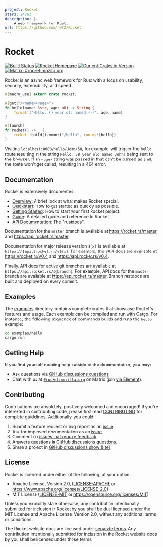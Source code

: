 ```yaml
---
project: Rocket
stars: 24763
description: |-
    A web framework for Rust.
url: https://github.com/rwf2/Rocket
---
```


# Rocket

[![Build Status](https://github.com/rwf2/Rocket/workflows/CI/badge.svg)](https://github.com/rwf2/Rocket/actions)
[![Rocket Homepage](https://img.shields.io/badge/web-rocket.rs-red.svg?style=flat&label=https&colorB=d33847)](https://rocket.rs)
[![Current Crates.io Version](https://img.shields.io/crates/v/rocket.svg)](https://crates.io/crates/rocket)
[![Matrix: #rocket:mozilla.org](https://img.shields.io/badge/style-%23rocket:mozilla.org-blue.svg?style=flat&label=[m])](https://chat.mozilla.org/#/room/#rocket:mozilla.org)

Rocket is an async web framework for Rust with a focus on usability, security,
extensibility, and speed.

```rust
#[macro_use] extern crate rocket;

#[get("/<name>/<age>")]
fn hello(name: &str, age: u8) -> String {
    format!("Hello, {} year old named {}!", age, name)
}

#[launch]
fn rocket() -> _ {
    rocket::build().mount("/hello", routes![hello])
}
```

Visiting `localhost:8000/hello/John/58`, for example, will trigger the `hello`
route resulting in the string `Hello, 58 year old named John!` being sent to the
browser. If an `<age>` string was passed in that can't be parsed as a `u8`, the
route won't get called, resulting in a 404 error.

## Documentation

Rocket is extensively documented:

  * [Overview]: A brief look at what makes Rocket special.
  * [Quickstart]: How to get started as quickly as possible.
  * [Getting Started]: How to start your first Rocket project.
  * [Guide]: A detailed guide and reference to Rocket.
  * [API Documentation]: The "rustdocs".

[Quickstart]: https://rocket.rs/guide/quickstart
[Getting Started]: https://rocket.rs/guide/getting-started
[Overview]: https://rocket.rs/overview/
[Guide]: https://rocket.rs/guide/
[API Documentation]: https://api.rocket.rs

Documentation for the `master` branch is available at https://rocket.rs/master
and https://api.rocket.rs/master.

Documentation for major release version `${x}` is available at
`https://[api.]rocket.rs/v${x}`. For example, the v0.4 docs are available at
https://rocket.rs/v0.4 and https://api.rocket.rs/v0.4.

Finally, API docs for active git branches are available at
`https://api.rocket.rs/${branch}`. For example, API docs for the `master` branch
are available at https://api.rocket.rs/master. Branch rustdocs are built and
deployed on every commit.

## Examples

The [examples](examples#readme) directory contains complete crates that showcase
Rocket's features and usage. Each example can be compiled and run with Cargo.
For instance, the following sequence of commands builds and runs the `hello`
example:

```sh
cd examples/hello
cargo run
```

## Getting Help

If you find yourself needing help outside of the documentation, you may:

  * Ask questions via [GitHub discussions questions].
  * Chat with us at [`#rocket:mozilla.org`] on Matrix (join [via Element]).

[`#rocket:mozilla.org`]: https://chat.mozilla.org/#/room/#rocket:mozilla.org
[via Element]: https://chat.mozilla.org/#/room/#rocket:mozilla.org
[GitHub discussions questions]: https://github.com/rwf2/Rocket/discussions/categories/questions

## Contributing

Contributions are absolutely, positively welcomed and encouraged! If you're
interested in contributing code, please first read [CONTRIBUTING] for complete
guidelines. Additionally, you could:

  1. Submit a feature request or bug report as an [issue].
  2. Ask for improved documentation as an [issue].
  3. Comment on [issues that require feedback].
  4. Answers questions in [GitHub discussions questions].
  5. Share a project in [GitHub discussions show & tell].

[issue]: https://github.com/rwf2/Rocket/issues
[issues that require feedback]: https://github.com/rwf2/Rocket/issues?q=is%3Aissue+is%3Aopen+label%3A%22feedback+wanted%22
[pull requests]: https://github.com/rwf2/Rocket/pulls
[CONTRIBUTING]: CONTRIBUTING.md
[GitHub discussions show & tell]: https://github.com/rwf2/Rocket/discussions/categories/show-tell

## License

Rocket is licensed under either of the following, at your option:

 * Apache License, Version 2.0, ([LICENSE-APACHE](LICENSE-APACHE) or https://www.apache.org/licenses/LICENSE-2.0)
 * MIT License ([LICENSE-MIT](LICENSE-MIT) or https://opensource.org/licenses/MIT)

Unless you explicitly state otherwise, any contribution intentionally submitted
for inclusion in Rocket by you shall be dual licensed under the MIT License and
Apache License, Version 2.0, without any additional terms or conditions.

The Rocket website docs are licensed under [separate terms](docs/LICENSE). Any
contribution intentionally submitted for inclusion in the Rocket website docs by
you shall be licensed under those terms.

